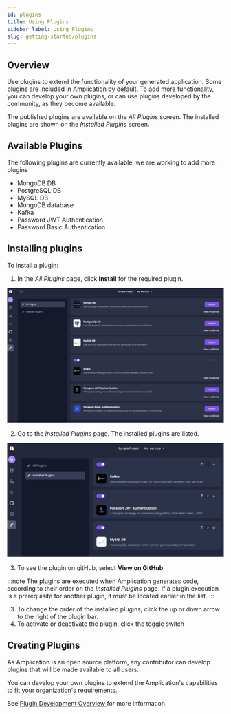 ```yaml
---
id: plugins
title: Using Plugins
sidebar_label: Using Plugins 
slug: getting-started/plugins
---
```



## Overview 
Use plugins to extend the functionality of your generated application.
Some plugins are included in Amplication by default. To add more functionality, you can develop your own plugins, or can use plugins developed by the community, as they become available. 

The published plugins are available on the _All Plugins_ screen.
The installed plugins are shown on the _Installed Plugins_ screen.

## Available Plugins

The following plugins are currently available, we are working to add more plugins 

-  MongoDB DB
- PostgreSQL DB
- MySQL DB
- MongoDB database
- Kafka
- Password JWT Authentication
- Password Basic Authentication
 

## Installing plugins
 To install a plugin:
 1. In the _All Plugins_ page, click **Install** for the required plugin. 

![](./assets/all-plugins.png)

2. Go to the _Installed Plugins_ page. The installed plugins are listed. 

![](./assets/installed-plugins.png)

3. To see the plugin on gitHub, select **View on GitHub**.

:::note
The plugins are executed when Amplication generates code, according to their order on the _Installed Plugins_ page.
If a plugin execution is a prerequisite for another plugin, it must be located earlier in the list. 
:::

3. To change the order of the installed plugins, click the up or down arrow to the right of the plugin bar.
4. To activate or deactivate the plugin, click the toggle switch

## Creating Plugins

As Amplication is an open source platform, any contributor can  develop plugins that will be made available to all users. 

You can develop your own plugins to extend the Amplication's capabilities to fit your organization's requirements. 

See [Plugin Development Overview ](https://docs.amplication.com/docs/plugins/Overview/) for more information.  







